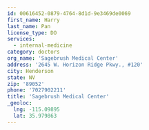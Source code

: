 ```yaml
---
id: 00616452-0879-4764-8d1d-9e3469de0069
first_name: Harry
last_name: Pan
license_type: DO
services:
  - internal-medicine
category: doctors
org_name: 'Sagebrush Medical Center'
address: '2645 W. Horizon Ridge Pkwy., #120'
city: Henderson
state: NV
zip: '89052'
phone: '7027902211'
title: 'Sagebrush Medical Center'
_geoloc:
  lng: -115.09895
  lat: 35.979863
---
```

